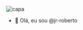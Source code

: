 ![capa](https://github.com/jr-roberto/jr-roberto/assets/91014834/9a6f8192-ba0f-4e68-9885-bc046eba3593)

- 👋 Olá, eu sou @jr-roberto



<!---
jr-roberto/jr-roberto is a ✨ special ✨ repository because its `README.md` (this file) appears on your GitHub profile.
You can click the Preview link to take a look at your changes.
--->
